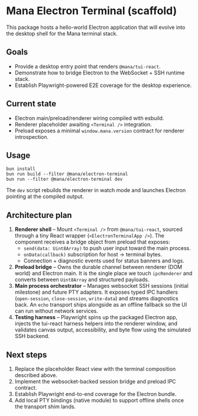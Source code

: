 # Mana Electron Terminal (scaffold)

This package hosts a hello-world Electron application that will evolve into the desktop shell for the Mana terminal stack.

## Goals
- Provide a desktop entry point that renders `@mana/tui-react`.
- Demonstrate how to bridge Electron to the WebSocket + SSH runtime stack.
- Establish Playwright-powered E2E coverage for the desktop experience.

## Current state
- Electron main/preload/renderer wiring compiled with esbuild.
- Renderer placeholder awaiting `<Terminal />` integration.
- Preload exposes a minimal `window.mana.version` contract for renderer introspection.

## Usage
```
bun install
bun run build --filter @mana/electron-terminal
bun run --filter @mana/electron-terminal dev
```
The `dev` script rebuilds the renderer in watch mode and launches Electron pointing at the compiled output.

## Architecture plan
1. **Renderer shell** – Mount `<Terminal />` from `@mana/tui-react`, sourced through a tiny React wrapper (`<ElectronTerminalApp />`). The component receives a bridge object from preload that exposes:
   - `send(data: Uint8Array)` to push user input toward the main process.
   - `onData(callback)` subscription for host → terminal bytes.
   - Connection + diagnostic events used for status banners and logs.
2. **Preload bridge** – Owns the durable channel between renderer (DOM world) and Electron main. It is the single place we touch `ipcRenderer` and converts between `Uint8Array` and structured payloads.
3. **Main process orchestrator** – Manages websocket SSH sessions (initial milestone) and future PTY adapters. It exposes typed IPC handlers (`open-session`, `close-session`, `write-data`) and streams diagnostics back. An `echo` transport ships alongside as an offline fallback so the UI can run without network services.
4. **Testing harness** – Playwright spins up the packaged Electron app, injects the tui-react harness helpers into the renderer window, and validates canvas output, accessibility, and byte flow using the simulated SSH backend.

## Next steps
1. Replace the placeholder React view with the terminal composition described above.
2. Implement the websocket-backed session bridge and preload IPC contract.
3. Establish Playwright end-to-end coverage for the Electron bundle.
4. Add local PTY bindings (native module) to support offline shells once the transport shim lands.
